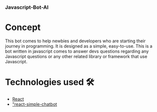 ### Javascript-Bot-AI

# Concept

This bot comes to help newbies and developers who are starting their journey in programming. It is designed as a simple, easy-to-use. This is a bot written in javascript comes to answer devs questions regarding any Javascript questions or any other related library or framework that use Javascript.

# Technologies used 🛠️

- [React](https://reactjs.org/)
- ["react-simple-chatbot](https://chatscope.io/)


